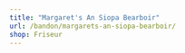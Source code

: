 ```yaml
---
title: "Margaret's An Siopa Bearboir"
url: /bandon/margarets-an-siopa-bearboir/
shop: Friseur
---
```

